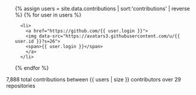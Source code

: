 <ul class="contributors list">
  {% assign users = site.data.contributions | sort:'contributions' | reverse %}
  {% for user in users %}

      <li>
        <a href="https://github.com/{{ user.login }}">
        <img data-src="https://avatars3.githubusercontent.com/u/{{ user.id }}?s=26">
        <span>{{ user.login }}</span>
        </a> 
      </li> 
  {% endfor %}
</ul>
<p>7,888 total contributions between {{ users | size }} contributors over 29 repositories</p>